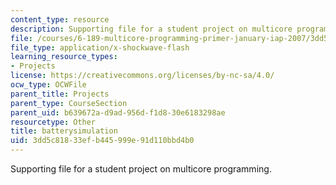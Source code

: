 ```yaml
---
content_type: resource
description: Supporting file for a student project on multicore programming.
file: /courses/6-189-multicore-programming-primer-january-iap-2007/3dd5c81833efb445999e91d110bbd4b0_batterysimulation.swf
file_type: application/x-shockwave-flash
learning_resource_types:
- Projects
license: https://creativecommons.org/licenses/by-nc-sa/4.0/
ocw_type: OCWFile
parent_title: Projects
parent_type: CourseSection
parent_uid: b639672a-d9ad-956d-f1d8-30e6183298ae
resourcetype: Other
title: batterysimulation
uid: 3dd5c818-33ef-b445-999e-91d110bbd4b0
---
```

Supporting file for a student project on multicore programming.